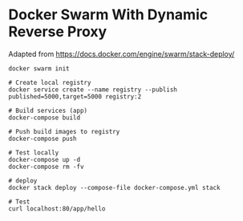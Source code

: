 # Docker Swarm With Dynamic Reverse Proxy

Adapted from https://docs.docker.com/engine/swarm/stack-deploy/

```
docker swarm init

# Create local registry
docker service create --name registry --publish published=5000,target=5000 registry:2

# Build services (app)
docker-compose build

# Push build images to registry
docker-compose push

# Test locally
docker-compose up -d
docker-compose rm -fv

# deploy
docker stack deploy --compose-file docker-compose.yml stack

# Test
curl localhost:80/app/hello
```
